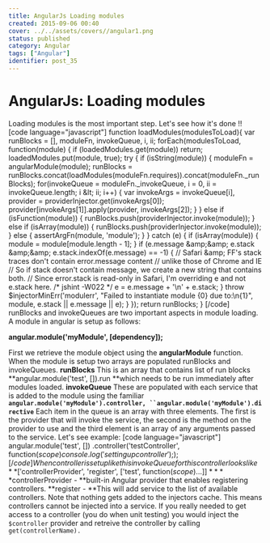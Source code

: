 ```yaml
---
title: AngularJs Loading modules
created: 2015-09-06 00:40
cover: ../../assets/covers//angular1.png
status: published
category: Angular
tags: ["Angular"]
identifier: post_35
---
```


# AngularJs: Loading modules

Loading modules is the most important step. Let's see how it's done !! [code language="javascript"] function loadModules(modulesToLoad){ var runBlocks = [], moduleFn, invokeQueue, i, ii; forEach(modulesToLoad, function(module) { if (loadedModules.get(module)) return; loadedModules.put(module, true); try { if (isString(module)) { moduleFn = angularModule(module); runBlocks = runBlocks.concat(loadModules(moduleFn.requires)).concat(moduleFn._runBlocks); for(invokeQueue = moduleFn._invokeQueue, i = 0, ii = invokeQueue.length; i &amp;lt; ii; i++) { var invokeArgs = invokeQueue[i], provider = providerInjector.get(invokeArgs[0]); provider[invokeArgs[1]].apply(provider, invokeArgs[2]); } } else if (isFunction(module)) { runBlocks.push(providerInjector.invoke(module)); } else if (isArray(module)) { runBlocks.push(providerInjector.invoke(module)); } else { assertArgFn(module, 'module'); } } catch (e) { if (isArray(module)) { module = module[module.length - 1]; } if (e.message &amp;amp;&amp;amp; e.stack &amp;amp;&amp;amp; e.stack.indexOf(e.message) == -1) { // Safari &amp;amp; FF's stack traces don't contain error.message content // unlike those of Chrome and IE // So if stack doesn't contain message, we create a new string that contains both. // Since error.stack is read-only in Safari, I'm overriding e and not e.stack here. /* jshint -W022 */ e = e.message + '\n' + e.stack; } throw $injectorMinErr('modulerr', "Failed to instantiate module {0} due to:\n{1}", module, e.stack || e.message || e); } }); return runBlocks; } [/code] runBlocks and invokeQueues are two important aspects in module loading. A module in angular is setup as follows: 

**angular.module('myModule', [dependency]);**

First we retrieve the module object using the **angularModule** function. When the module is setup two arrays are populated runBlocks and invokeQueues. **runBlocks** This is an array that contains list of run blocks **angular.module('test', []).run **which needs to be run immediately after modules loaded. **invokeQueue** These are populated with each service that is added to the module using the familiar **`angular.module('myModule').controller, ``angular.module('myModule').directive`** Each item in the queue is an array with three elements. The first is the provider that will invoke the service, the second is the method on the provider to use and the third element is an array of any arguments passed to the service. Let's see example: [code language="javascript"] angular.module('test', []) .controller('testController', function($scope) { console.log('setting up controller'); }); [/code] When controller is setup like this invokeQueue for this controller looks like **['$controllerProvider', 'register', ['test', function($scope) {...}]] ** **$controllerProvider - **built-in Angular provider that enables registering controllers. **register - **This will add service to the list of available controllers. Note that nothing gets added to the injectors cache. This means controllers cannot be injected into a service. If you really needed to get access to a controller (you do when unit testing) you would inject the `$controller` provider and retreive the controller by calling `get(controllerName).`